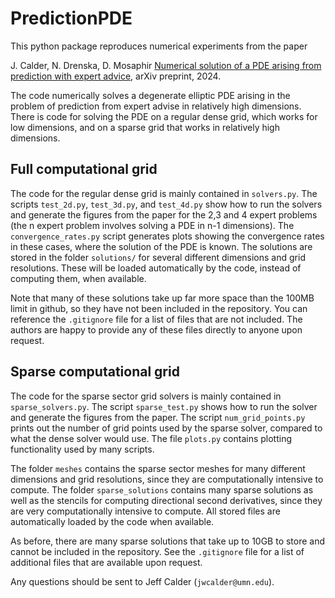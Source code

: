 # PredictionPDE

This python package reproduces numerical experiments from the paper 

J. Calder, N. Drenska, D. Mosaphir [Numerical solution of a PDE arising from prediction with expert advice](https://arxiv.org/abs/2406.05754), arXiv preprint, 2024.

The code numerically solves a degenerate elliptic PDE arising in the problem of prediction from expert advise in relatively high dimensions. There is code for solving the PDE on a regular dense grid, which works for low dimensions, and on a sparse grid that works in relatively high dimensions.

## Full computational grid

The code for the regular dense grid is mainly contained in `solvers.py`. The scripts `test_2d.py`, `test_3d.py`, and `test_4d.py` show how to run the solvers and generate the figures from the paper for the 2,3 and 4 expert problems (the n expert problem involves solving a PDE in n-1 dimensions). The `convergence_rates.py` script generates plots showing the convergence rates in these cases, where the solution of the PDE is known. The solutions are stored in the folder `solutions/` for several different dimensions and grid resolutions. These will be loaded automatically by the code, instead of computing them, when available. 

Note that many of these solutions take up far more space than the 100MB limit in github, so they have not been included in the repository. You can reference the `.gitignore` file for a list of files that are not included. The authors are happy to provide any of these files directly to anyone upon request.

## Sparse computational grid

The code for the sparse sector grid solvers is mainly contained in `sparse_solvers.py`. The script `sparse_test.py` shows how to run the solver and generate the figures from the paper. The script `num_grid_points.py` prints out the number of grid points used by the sparse solver, compared to what the dense solver would use. The file `plots.py` contains plotting functionality used by many scripts. 

The folder `meshes` contains the sparse sector meshes for many different dimensions and grid resolutions, since they are computationally intensive to compute. The folder `sparse_solutions` contains many sparse solutions as well as the stencils for computing directional second derivatives, since they are very computationally intensive to compute. All stored files are automatically loaded by the code when available. 

As before, there are many sparse solutions that take up to 10GB to store and cannot be included in the repository. See the `.gitignore` file for a list of additional files that are available upon request.

Any questions should be sent to Jeff Calder (`jwcalder@umn.edu`).



